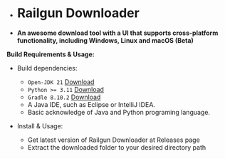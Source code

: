 * # Railgun Downloader
* **An awesome download tool with a UI that supports cross-platform functionality, including Windows, Linux and macOS (Beta)**

**Build Requirements & Usage:**

- Build dependencies:
  - `Open-JDK 21` [Download](https://jdk.java.net/)
  - `Python >= 3.11` [Download](https://www.python.org/downloads/)
  - `Gradle 8.10.2` [Download](https://gradle.org/install/)
  - A Java IDE, such as Eclipse or IntelliJ IDEA.
  - Basic acknowledge of Java and Python programing language.


- Install & Usage:
  - Get latest version of Railgun Downloader at Releases page
  - Extract the downloaded folder to your desired directory path